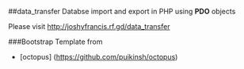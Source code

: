 ##data_transfer
Databse import and export in PHP using **PDO** objects

Please visit <a href="http://joshyfrancis.rf.gd/data_transfer" target="blank">http://joshyfrancis.rf.gd/data_transfer</a>


###Bootstrap Template from
*	[octopus] (https://github.com/puikinsh/octopus)

